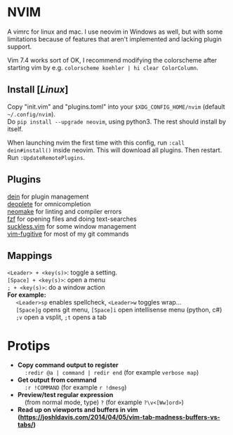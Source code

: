 # NVIM
A vimrc for linux and mac.
I use neovim in Windows as well, but with some limitations because of
features that aren't implemented and lacking plugin support.

Vim 7.4 works sort of OK, I recommend modifying the colorscheme after starting vim by e.g. `colorscheme koehler | hi clear ColorColumn`.

## Install [_Linux_]
Copy "init.vim" and "plugins.toml" into your `$XDG_CONFIG_HOME/nvim` (default `~/.config/nvim`).  
Do `pip install --upgrade neovim`, using python3.  The rest should install by itself. 

When launching nvim the first time with this config, run `:call dein#install()` inside neovim. This will download all plugins. Then restart. Run `:UpdateRemotePlugins`.
## Plugins

[dein](https://github.com/Shougo/dein.vim) for plugin management  
[deoplete](https://github.com/Shougo/deoplete.nvim) for omnicompletion  
[neomake](https://github.com/neomake/neomake) for linting and compiler errors  
[fzf](https://github.com/junegunn/fzf.vim) for opening files and doing text-searches  
[suckless.vim](https://github.com/andsild/suckless.vim) for some window management  
[vim-fugitive](https://github.com/tpope/vim-fugitive) for most of my git commands


## Mappings
`<Leader> + <key(s)>`:  toggle a setting.  
`[Space] + <key(s)>`: open a menu  
`; + <key(s)>`: do a window action  
**For example:**  
&nbsp;&nbsp;&nbsp;&nbsp;  `<Leader>sp` enables spellcheck, `<Leader>w` toggles wrap...  
&nbsp;&nbsp;&nbsp;&nbsp; `[Space]g` opens git menu, `[Space]i` open intellisense menu (python, c#)  
&nbsp;&nbsp;&nbsp;&nbsp; `;v` open a vsplit, `;t` opens a tab

# Protips
* **Copy command output to register**  
&nbsp;&nbsp;&nbsp;&nbsp;`:redir @a | command | redir end` (for example `verbose map`)  
* **Get output from command**  
&nbsp;&nbsp;&nbsp;&nbsp;`:r !COMMAND` (for example `r !dmesg`)  
* **Preview/test regular expression**  
&nbsp;&nbsp;&nbsp;&nbsp;(from normal mode, type) `?` (for example `?\v<[Ww]ord>`)  
* **Read up on viewports and buffers in vim  
    (https://joshldavis.com/2014/04/05/vim-tab-madness-buffers-vs-tabs/)**

